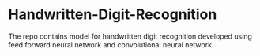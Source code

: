# Handwritten-Digit-Recognition
The repo contains model for handwritten digit recognition developed using feed forward neural network and convolutional neural network.

